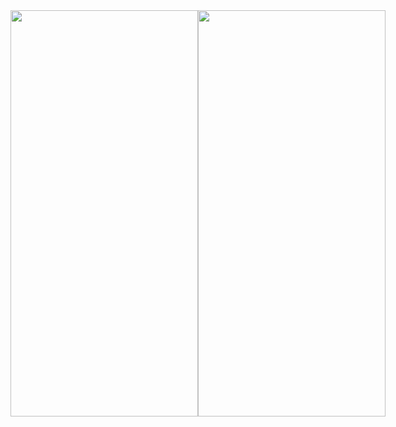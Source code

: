 <div style="display: flex;">
  <img src="https://github.com/YagizTopaldemir/WeatherWise/assets/159691508/13a28414-1405-4dfd-bf75-1bf92c5e2186" width="300" height="650" alt="">
  <img src="https://github.com/YagizTopaldemir/WeatherWise/assets/159691508/59ea6c6d-b5db-415e-890a-1e229ba31dce" width="300" height="650" alt="">

</div>



